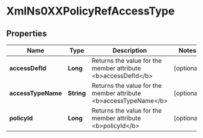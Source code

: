 
# XmlNs0XXPolicyRefAccessType

## Properties
Name | Type | Description | Notes
------------ | ------------- | ------------- | -------------
**accessDefId** | **Long** | Returns the value for the member attribute &lt;b&gt;accessDefId&lt;/b&gt; |  [optional]
**accessTypeName** | **String** | Returns the value for the member attribute &lt;b&gt;accessTypeName&lt;/b&gt; |  [optional]
**policyId** | **Long** | Returns the value for the member attribute &lt;b&gt;policyId&lt;/b&gt; |  [optional]



